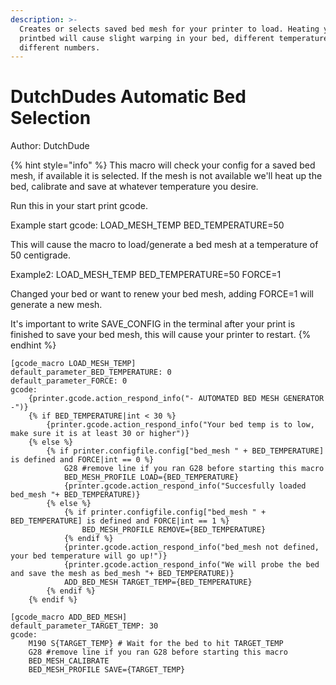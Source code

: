 ```yaml
---
description: >-
  Creates or selects saved bed mesh for your printer to load. Heating your
  printbed will cause slight warping in your bed, different temperatures
  different numbers.
---
```


# DutchDudes Automatic Bed Selection

Author: DutchDude

{% hint style="info" %}
This macro will check your config for a saved bed mesh, if available it is selected. If the mesh is not available we'll heat up the bed, calibrate and save at whatever temperature you desire.

Run this in your start print gcode.

Example start gcode: LOAD\_MESH\_TEMP BED\_TEMPERATURE=50

This will cause the macro to load/generate a bed mesh at a temperature of 50 centigrade.

Example2: LOAD\_MESH\_TEMP BED\_TEMPERATURE=50 FORCE=1

Changed your bed or want to renew your bed mesh, adding FORCE=1 will generate a new mesh.

It's important to write SAVE\_CONFIG in the terminal after your print is finished to save your bed mesh, this will cause your printer to restart.
{% endhint %}

```text
[gcode_macro LOAD_MESH_TEMP]
default_parameter_BED_TEMPERATURE: 0
default_parameter_FORCE: 0
gcode:
    {printer.gcode.action_respond_info("- AUTOMATED BED MESH GENERATOR -")}
    {% if BED_TEMPERATURE|int < 30 %}
        {printer.gcode.action_respond_info("Your bed temp is to low, make sure it is at least 30 or higher")}
    {% else %}
        {% if printer.configfile.config["bed_mesh " + BED_TEMPERATURE] is defined and FORCE|int == 0 %}
            G28 #remove line if you ran G28 before starting this macro
            BED_MESH_PROFILE LOAD={BED_TEMPERATURE}
            {printer.gcode.action_respond_info("Succesfully loaded bed_mesh "+ BED_TEMPERATURE)}
        {% else %}
            {% if printer.configfile.config["bed_mesh " + BED_TEMPERATURE] is defined and FORCE|int == 1 %}
                BED_MESH_PROFILE REMOVE={BED_TEMPERATURE}
            {% endif %}
            {printer.gcode.action_respond_info("bed_mesh not defined, your bed temperature will go up!")}
            {printer.gcode.action_respond_info("We will probe the bed and save the mesh as bed_mesh "+ BED_TEMPERATURE)}
            ADD_BED_MESH TARGET_TEMP={BED_TEMPERATURE}
        {% endif %}
    {% endif %}

[gcode_macro ADD_BED_MESH]
default_parameter_TARGET_TEMP: 30
gcode:
    M190 S{TARGET_TEMP} # Wait for the bed to hit TARGET_TEMP
    G28 #remove line if you ran G28 before starting this macro
    BED_MESH_CALIBRATE
    BED_MESH_PROFILE SAVE={TARGET_TEMP}
```

